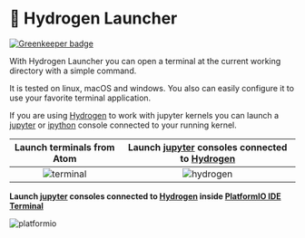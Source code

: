 # :rocket: Hydrogen Launcher

[![Greenkeeper badge](https://badges.greenkeeper.io/lgeiger/hydrogen-launcher.svg)](https://greenkeeper.io/)

With Hydrogen Launcher you can open a terminal at the current working directory with a simple command.

It is tested on linux, macOS and windows. You also can easily configure it to use your favorite terminal application.

If you are using [Hydrogen](https://github.com/nteract/hydrogen/) to work with jupyter kernels you can launch a [jupyter](http://jupyter.org/) or [ipython](https://ipython.org/) console connected to your running kernel.

Launch terminals from Atom | Launch [jupyter](http://jupyter.org/) consoles connected to [Hydrogen](https://github.com/nteract/hydrogen)
:-------------------------:|:-------------------------:
![terminal](https://cloud.githubusercontent.com/assets/13285808/18366900/c912f1ca-7618-11e6-93e1-b708b4383aaa.gif)  |  ![hydrogen](https://cloud.githubusercontent.com/assets/13285808/18366899/c9120f94-7618-11e6-986c-9adbc84d7609.gif)


**Launch [jupyter](http://jupyter.org/) consoles connected to [Hydrogen](https://github.com/nteract/hydrogen) inside [PlatformIO IDE Terminal](https://github.com/platformio/platformio-atom-ide-terminal)**

![platformio](https://cloud.githubusercontent.com/assets/13285808/21818082/bffff466-d766-11e6-8dac-a7940b8b486d.gif)

